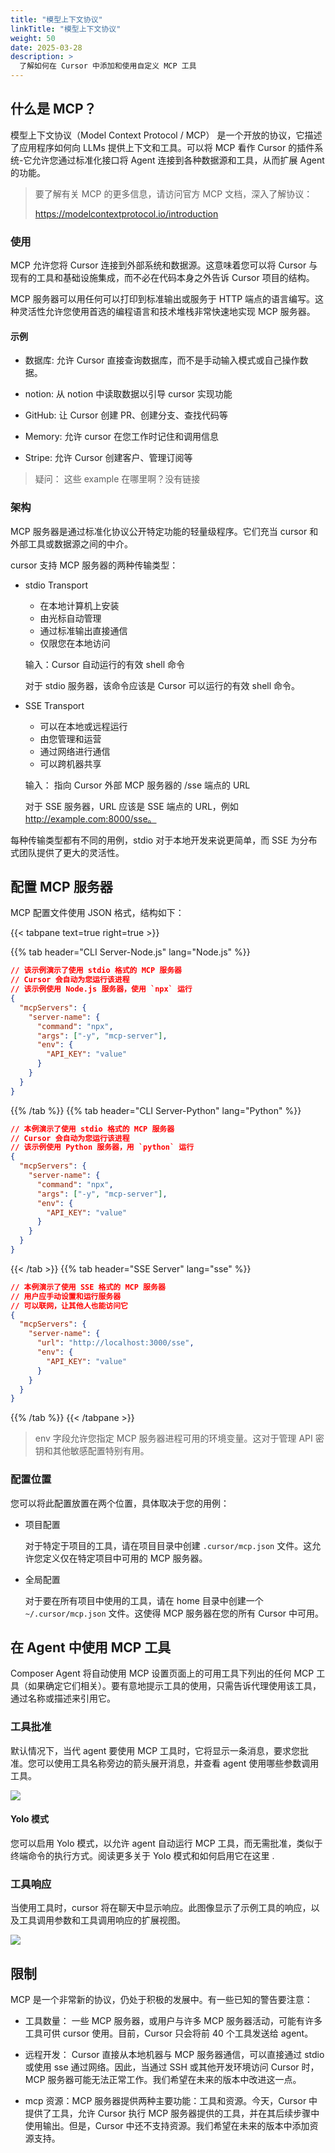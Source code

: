 ```yaml
---
title: "模型上下文协议"
linkTitle: "模型上下文协议"
weight: 50
date: 2025-03-28
description: >
  了解如何在 Cursor 中添加和使用自定义 MCP 工具
---
```



## 什么是 MCP？

模型上下文协议（Model Context Protocol / MCP） 是一个开放的协议，它描述了应用程序如何向 LLMs 提供上下文和工具。可以将 MCP 看作 Cursor 的插件系统-它允许您通过标准化接口将 Agent 连接到各种数据源和工具，从而扩展 Agent 的功能。


> 要了解有关 MCP 的更多信息，请访问官方 MCP 文档，深入了解协议：
>
> https://modelcontextprotocol.io/introduction


### 使用

MCP 允许您将 Cursor 连接到外部系统和数据源。这意味着您可以将 Cursor 与现有的工具和基础设施集成，而不必在代码本身之外告诉 Cursor 项目的结构。

MCP 服务器可以用任何可以打印到标准输出或服务于 HTTP 端点的语言编写。这种灵活性允许您使用首选的编程语言和技术堆栈非常快速地实现 MCP 服务器。

#### 示例

- 数据库: 允许 Cursor 直接查询数据库，而不是手动输入模式或自己操作数据。

- notion: 从 notion 中读取数据以引导 cursor 实现功能

- GitHub: 让 Cursor 创建 PR、创建分支、查找代码等

- Memory: 允许 cursor 在您工作时记住和调用信息

- Stripe: 允许 Cursor 创建客户、管理订阅等

> 疑问： 这些 example 在哪里啊？没有链接

### 架构

MCP 服务器是通过标准化协议公开特定功能的轻量级程序。它们充当 cursor 和外部工具或数据源之间的中介。

cursor 支持 MCP 服务器的两种传输类型：

- stdio Transport

    - 在本地计算机上安装
    - 由光标自动管理
    - 通过标准输出直接通信
    - 仅限您在本地访问

    输入：Cursor 自动运行的有效 shell 命令

    对于 stdio 服务器，该命令应该是 Cursor 可以运行的有效 shell 命令。

- SSE Transport

    - 可以在本地或远程运行
    - 由您管理和运营
    - 通过网络进行通信
    - 可以跨机器共享

    输入： 指向 Cursor 外部 MCP 服务器的 /sse 端点的 URL

    对于 SSE 服务器，URL 应该是 SSE 端点的 URL，例如 http://example.com:8000/sse。

每种传输类型都有不同的用例，stdio 对于本地开发来说更简单，而 SSE 为分布式团队提供了更大的灵活性。

## 配置 MCP 服务器

MCP 配置文件使用 JSON 格式，结构如下：

{{< tabpane text=true right=true >}}

  {{% tab header="CLI Server-Node.js" lang="Node.js" %}}

```json
// 该示例演示了使用 stdio 格式的 MCP 服务器
// Cursor 会自动为您运行该进程 
// 该示例使用 Node.js 服务器，使用 `npx` 运行
{
  "mcpServers": {
    "server-name": {
      "command": "npx",
      "args": ["-y", "mcp-server"],
      "env": {
        "API_KEY": "value"
      }
    }
  }
}
```

  {{% /tab %}}
  {{% tab header="CLI Server-Python" lang="Python" %}}

```json
// 本例演示了使用 stdio 格式的 MCP 服务器
// Cursor 会自动为您运行该进程
// 该示例使用 Python 服务器，用 `python` 运行
{
  "mcpServers": {
    "server-name": {
      "command": "npx",
      "args": ["-y", "mcp-server"],
      "env": {
        "API_KEY": "value"
      }
    }
  }
}
```

  {{< /tab >}}
  {{% tab header="SSE Server" lang="sse" %}}

```json
// 本例演示了使用 SSE 格式的 MCP 服务器
// 用户应手动设置和运行服务器
// 可以联网，让其他人也能访问它
{
  "mcpServers": {
    "server-name": {
      "url": "http://localhost:3000/sse",
      "env": {
        "API_KEY": "value"
      }
    }
  }
}
```

  {{% /tab %}}
{{< /tabpane >}}

> env 字段允许您指定 MCP 服务器进程可用的环境变量。这对于管理 API 密钥和其他敏感配置特别有用。

### 配置位置

您可以将此配置放置在两个位置，具体取决于您的用例：

- 项目配置

    对于特定于项目的工具，请在项目目录中创建 `.cursor/mcp.json` 文件。这允许您定义仅在特定项目中可用的 MCP 服务器。

- 全局配置

    对于要在所有项目中使用的工具，请在 home 目录中创建一个 `~/.cursor/mcp.json` 文件。这使得 MCP 服务器在您的所有 Cursor 中可用。

## 在 Agent 中使用 MCP 工具

Composer Agent 将自动使用 MCP 设置页面上的可用工具下列出的任何 MCP 工具（如果确定它们相关）。要有意地提示工具的使用，只需告诉代理使用该工具，通过名称或描述来引用它。

### 工具批准

默认情况下，当代 agent 要使用 MCP 工具时，它将显示一条消息，要求您批准。您可以使用工具名称旁边的箭头展开消息，并查看 agent 使用哪些参数调用工具。

![](images/mcp-mars-request.png)

#### Yolo 模式

您可以启用 Yolo 模式，以允许 agent 自动运行 MCP 工具，而无需批准，类似于终端命令的执行方式。阅读更多关于 Yolo 模式和如何启用它在这里 .

### 工具响应

当使用工具时，cursor 将在聊天中显示响应。此图像显示了示例工具的响应，以及工具调用参数和工具调用响应的扩展视图。

![](images/mcp-mars-response.png)

## 限制

MCP 是一个非常新的协议，仍处于积极的发展中。有一些已知的警告要注意：

- 工具数量： 一些 MCP 服务器，或用户与许多 MCP 服务器活动，可能有许多工具可供 cursor 使用。目前，Cursor 只会将前 40 个工具发送给 agent。

- 远程开发： Cursor 直接从本地机器与 MCP 服务器通信，可以直接通过 stdio 或使用 sse 通过网络。因此，当通过 SSH 或其他开发环境访问 Cursor 时，MCP 服务器可能无法正常工作。我们希望在未来的版本中改进这一点。

- mcp 资源：MCP 服务器提供两种主要功能：工具和资源。今天，Cursor 中提供了工具，允许 Cursor 执行 MCP 服务器提供的工具，并在其后续步骤中使用输出。但是，Cursor 中还不支持资源。我们希望在未来的版本中添加资源支持。
